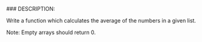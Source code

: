### DESCRIPTION:

Write a function which calculates the average of the numbers in a given list.

Note: Empty arrays should return 0.
